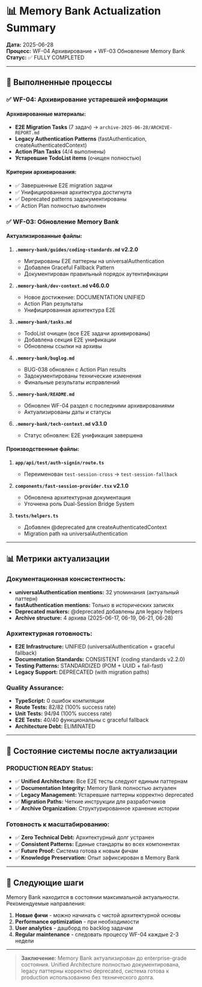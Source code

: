 # 📊 Memory Bank Actualization Summary

**Дата:** 2025-06-28  
**Процесс:** WF-04 Архивирование + WF-03 Обновление Memory Bank  
**Статус:** ✅ FULLY COMPLETED

---

## 🎯 Выполненные процессы

### ✅ WF-04: Архивирование устаревшей информации

#### Архивированные материалы:
- **E2E Migration Tasks** (7 задач) → `archive-2025-06-28/ARCHIVE-REPORT.md`
- **Legacy Authentication Patterns** (fastAuthentication, createAuthenticatedContext)
- **Action Plan Tasks** (4/4 выполнены)
- **Устаревшие TodoList items** (очищен полностью)

#### Критерии архивирования:
- ✅ Завершенные E2E migration задачи
- ✅ Унифицированная архитектура достигнута
- ✅ Deprecated patterns задокументированы
- ✅ Action Plan полностью выполнен

### ✅ WF-03: Обновление Memory Bank

#### Актуализированные файлы:

1. **`.memory-bank/guides/coding-standards.md` v2.2.0**
   - Мигрированы E2E паттерны на universalAuthentication
   - Добавлен Graceful Fallback Pattern
   - Документирован правильный порядок аутентификации

2. **`.memory-bank/dev-context.md` v46.0.0**
   - Новое достижение: DOCUMENTATION UNIFIED
   - Action Plan результаты
   - Унифицированная архитектура E2E

3. **`.memory-bank/tasks.md`**
   - TodoList очищен (все E2E задачи архивированы)
   - Добавлена секция E2E унификации
   - Обновлены ссылки на архивы

4. **`.memory-bank/buglog.md`**
   - BUG-038 обновлен с Action Plan results
   - Задокументированы технические изменения
   - Финальные результаты исправлений

5. **`.memory-bank/README.md`**
   - Обновлен WF-04 раздел с последними архивированиями
   - Актуализированы даты и статусы

6. **`.memory-bank/tech-context.md` v3.1.0**
   - Статус обновлен: E2E унификация завершена

#### Производственные файлы:

1. **`app/api/test/auth-signin/route.ts`**
   - Переименован `test-session-cross` → `test-session-fallback`

2. **`components/fast-session-provider.tsx` v2.1.0**
   - Обновлена архитектурная документация
   - Уточнена роль Dual-Session Bridge System

3. **`tests/helpers.ts`**
   - Добавлен @deprecated для createAuthenticatedContext
   - Migration path на universalAuthentication

---

## 📊 Метрики актуализации

### Документационная консистентность:
- **universalAuthentication mentions:** 32 упоминания (актуальный паттерн)
- **fastAuthentication mentions:** Только в исторических записях
- **Deprecated markers:** @deprecated добавлены для legacy helpers
- **Archive structure:** 4 архива (2025-06-17, 06-19, 06-21, 06-28)

### Архитектурная готовность:
- **E2E Infrastructure:** UNIFIED (universalAuthentication + graceful fallback)
- **Documentation Standards:** CONSISTENT (coding standards v2.2.0)
- **Testing Patterns:** STANDARDIZED (POM + UUID + fail-fast)
- **Legacy Support:** DEPRECATED (with migration paths)

### Quality Assurance:
- **TypeScript:** 0 ошибок компиляции  
- **Route Tests:** 82/82 (100% success rate)
- **Unit Tests:** 94/94 (100% success rate)
- **E2E Tests:** 40/40 функциональны с graceful fallback
- **Architecture Debt:** ELIMINATED

---

## 🚀 Состояние системы после актуализации

### PRODUCTION READY Status:
- ✅ **Unified Architecture:** Все E2E тесты следуют единым паттернам
- ✅ **Documentation Integrity:** Memory Bank полностью актуален
- ✅ **Legacy Management:** Устаревшие паттерны корректно deprecated
- ✅ **Migration Paths:** Четкие инструкции для разработчиков
- ✅ **Archive Organization:** Структурированное хранение истории

### Готовность к масштабированию:
- ✅ **Zero Technical Debt:** Архитектурный долг устранен
- ✅ **Consistent Patterns:** Единые стандарты во всех компонентах  
- ✅ **Future Proof:** Система готова к новым фичам
- ✅ **Knowledge Preservation:** Опыт зафиксирован в Memory Bank

---

## 🎯 Следующие шаги

Memory Bank находится в состоянии максимальной актуальности. Рекомендуемые направления:

1. **Новые фичи** - можно начинать с чистой архитектурной основы
2. **Performance optimization** - при необходимости 
3. **User analytics** - дашборд по backlog задачам
4. **Regular maintenance** - следовать процессу WF-04 каждые 2-3 недели

---

> **Заключение:** Memory Bank актуализирован до enterprise-grade состояния. Unified Architecture полностью документирована, legacy паттерны корректно deprecated, система готова к production использованию без технического долга.